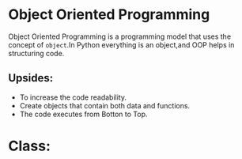 # Object Oriented Programming
Object Oriented Programming is a programming model that uses the concept of ``object``.In Python everything is an object,and OOP helps in structuring code.

## Upsides:
- To increase the code readability.  
- Create objects that contain both data and functions.  
- The code executes from Botton to Top.


# Class:

